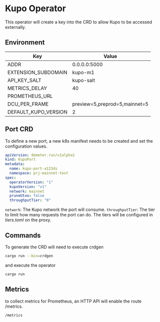 # Kupo Operator

This operator will create a key into the CRD to allow Kupo to be accessed externally.

## Environment

| Key                  | Value                         |
| -------------------- | ----------------------------- |
| ADDR                 | 0.0.0.0:5000                  |
| EXTENSION_SUBDOMAIN  | kupo-m1                       |
| API_KEY_SALT         | kupo-salt                     |
| METRICS_DELAY        | 40                            |
| PROMETHEUS_URL       |                               |
| DCU_PER_FRAME        | preview=5,preprod=5,mainnet=5 |
| DEFAULT_KUPO_VERSION | 2                             |

## Port CRD

To define a new port, a new k8s manifest needs to be created and set the configuration values.

```yml
apiVersion: demeter.run/v1alpha1
kind: KupoPort
metadata:
  name: kupo-port-a123ds
  namespace: prj-mainnet-test
spec:
  operatorVersion: "1"
  kupoVersion: "v1"
  network: mainnet
  pruneUtxo: false
  throughputTier: "0"
```

`network`: The Kupo network the port will consume.
`throughputTier`: The tier to limit how many requests the port can do. The tiers will be configured in *tiers.toml* on the proxy.

## Commands

To generate the CRD will need to execute crdgen

```bash
cargo run --bin=crdgen
```

and execute the operator

```bash
cargo run
```

## Metrics

to collect metrics for Prometheus, an HTTP API will enable the route /metrics.

```
/metrics
```
